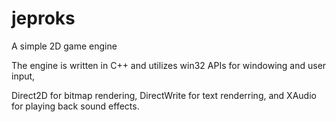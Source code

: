 # jeproks

A simple 2D game engine

The engine is written in C++ and utilizes win32 APIs for windowing and user input,

Direct2D for bitmap rendering, DirectWrite for text renderring, and XAudio for playing back sound effects.
